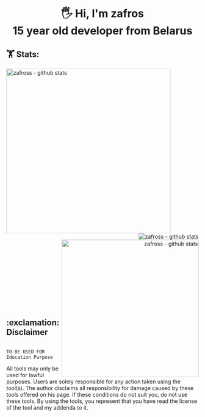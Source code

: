 <h1 align=center>🖐️ Hi, I'm zafros<br>15 year old developer from Belarus</h1>


## 🏋️‍ Stats:

<div align="left">
  <img align="left" width="430" height="auto" alt="zafross - github stats" src="https://github-readme-stats.vercel.app/api?username=zafross&hide=_border=true&title_color=0ff54c&icon_color=0ff54c&text_color=c9d1d9&bg_color=0d1117&show_icons=true;count_private=true&amp;include_all_commits=true">
</div>

<div align="right">
  <img src="https://www.codewars.com/users/Zafros56/badges/small" alt="zafross - github stats">
  <img align="right" width="359" height="auto" alt="zafross - github stats" src="https://github-readme-stats.vercel.app/api/top-langs/?username=zafross&hide=_border=true&title_color=0ff54c&icon_color=0ff54c&text_color=c9d1d9&bg_color=0d1117&layout=compact&amp;show_icons=true&amp;">
</div>


<h2> <br><br><br><br><br><br><br> :exclamation: Disclaimer </h2>

                                                   TO BE USED FOR Education Purpose

  All tools may only be used for lawful purposes. Users are solely responsible for any action taken using the tool(s). The author disclaims all responsibility for damage caused by these tools offered on his page. If these conditions do not suit you, do not use these tools.
By using the tools, you represent that you have read the license of the tool and my addenda to it.


